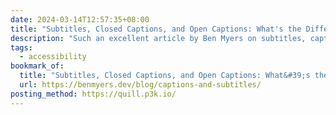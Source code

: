```yaml
---
date: 2024-03-14T12:57:35+08:00
title: "Subtitles, Closed Captions, and Open Captions: What's the Difference?"
description: "Such an excellent article by Ben Myers on subtitles, captions, and transcription. Lots to learn!"
tags:
  - accessibility
bookmark_of:
  title: "Subtitles, Closed Captions, and Open Captions: What&#39;s the Difference? | …"
  url: https://benmyers.dev/blog/captions-and-subtitles/
posting_method: https://quill.p3k.io/
---
```


